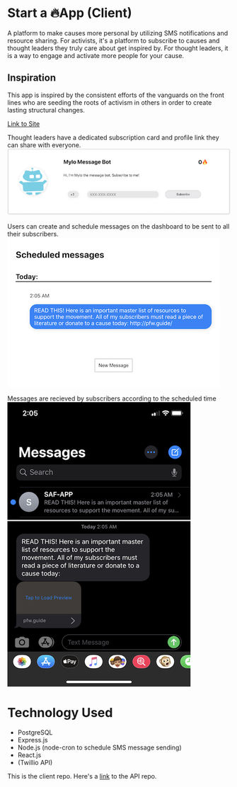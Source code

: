 # Start a 🔥App (Client)
A platform to make causes more personal by utilizing SMS notifications and resource sharing. For activists, it's a platform to subscribe to causes and thought leaders they truly care about get inspired by. For thought leaders, it is a way to engage and activate more people for your cause. 

## Inspiration
This app is inspired by the consistent efforts of the vanguards on the front lines who are seeding the roots of activism in others in order to create lasting structural changes.

[Link to Site](https://saf-textapp-client.jml0123.vercel.app/)


Thought leaders have a dedicated subscription card and profile link they can share with everyone. 
![Profile Card](./stills/ProfileCard.png)

Users can create and schedule messages on the dashboard to be sent to all their subscribers.
![Profile Card](./stills/MessageScheduled.png)

Messages are recieved by subscribers according to the scheduled time 
![iOS Message Recieved](./stills/MessageRecieved.jpg)
![iOS Message Contents](./stills/MessageContent.jpg)

# Technology Used
- PostgreSQL
- Express.js
- Node.js (node-cron to schedule SMS message sending) 
- React.js
- (Twillio API)

This is the client repo. Here's a 
[link](https://saf-textapp-client.jml0123.vercel.app/) to the API repo.